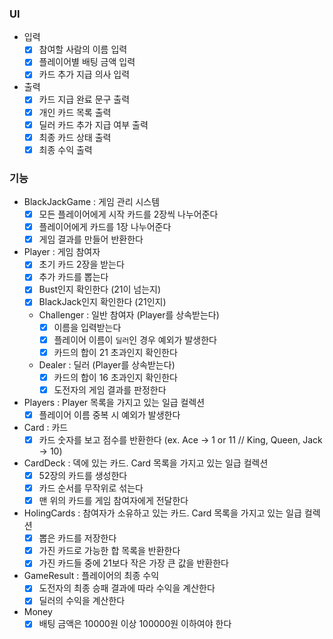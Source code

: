 ### UI
- 입력
  - [x] 참여할 사람의 이름 입력
  - [x] 플레이어별 배팅 금액 입력
  - [x] 카드 추가 지급 의사 입력
  
- 출력
  - [x] 카드 지급 완료 문구 출력
  - [x] 개인 카드 목록 출력
  - [x] 딜러 카드 추가 지급 여부 출력
  - [x] 최종 카드 상태 출력
  - [x] 최종 수익 출력

### 기능
- BlackJackGame : 게임 관리 시스템
  - [x] 모든 플레이어에게 시작 카드를 2장씩 나누어준다
  - [x] 플레이어에게 카드를 1장 나누어준다
  - [x] 게임 결과를 만들어 반환한다
  
- Player : 게임 참여자
  - [x] 초기 카드 2장을 받는다
  - [x] 추가 카드를 뽑는다
  - [x] Bust인지 확인한다 (21이 넘는지)
  - [x] BlackJack인지 확인한다 (21인지)
  - Challenger : 일반 참여자 (Player를 상속받는다)
    - [x] 이름을 입력받는다
    - [x] 플레이어 이름이 `딜러`인 경우 예외가 발생한다
    - [x] 카드의 합이 21 초과인지 확인한다
  - Dealer : 딜러 (Player를 상속받는다)
    - [x] 카드의 합이 16 초과인지 확인한다
    - [x] 도전자의 게임 결과를 판정한다

- Players : Player 목록을 가지고 있는 일급 컬렉션
  - [x] 플레이어 이름 중복 시 예외가 발생한다
  
- Card : 카드
  - [x] 카드 숫자를 보고 점수를 반환한다 (ex. Ace -> 1 or 11 // King, Queen, Jack -> 10)

- CardDeck : 덱에 있는 카드. Card 목록을 가지고 있는 일급 컬렉션
  - [x] 52장의 카드를 생성한다
  - [x] 카드 순서를 무작위로 섞는다
  - [x] 맨 위의 카드를 게임 참여자에게 전달한다

- HolingCards : 참여자가 소유하고 있는 카드. Card 목록을 가지고 있는 일급 컬렉션
  - [x] 뽑은 카드를 저장한다
  - [x] 가진 카드로 가능한 합 목록을 반환한다
  - [x] 가진 카드들 중에 21보다 작은 가장 큰 값을 반환한다

- GameResult : 플레이어의 최종 수익
  - [x] 도전자의 최종 승패 결과에 따라 수익을 계산한다
  - [x] 딜러의 수익을 계산한다

- Money
  - [x] 배팅 금액은 10000원 이상 100000원 이하여야 한다
